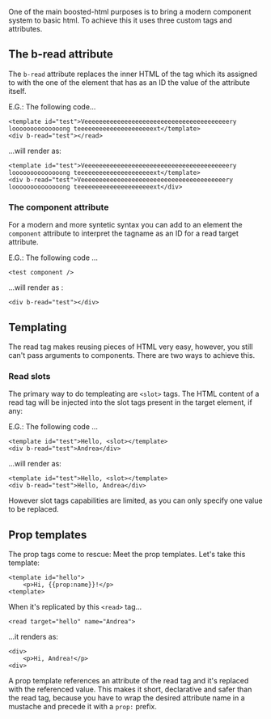 One of the main boosted-html purposes is to bring a modern component system to basic html. To achieve this it uses three custom tags and attributes.

## The b-read attribute

The `b-read` attribute replaces the inner HTML of the tag which its assigned to with the one of the element that has as an ID the value of the attribute itself.

E.G.: The following code...

    <template id="test">Veeeeeeeeeeeeeeeeeeeeeeeeeeeeeeeeeeeeeeeery loooooooooooooong teeeeeeeeeeeeeeeeeeeeext</template>
    <div b-read="test"></read>

...will render as:

    <template id="test">Veeeeeeeeeeeeeeeeeeeeeeeeeeeeeeeeeeeeeeeery loooooooooooooong teeeeeeeeeeeeeeeeeeeeext</template>
    <div b-read="test">Veeeeeeeeeeeeeeeeeeeeeeeeeeeeeeeeeeeeeeeery loooooooooooooong teeeeeeeeeeeeeeeeeeeeext</div>

### The component attribute

For a modern and more syntetic syntax you can add to an element the `component` attribute to interpret the tagname as an ID for a read target attribute. 

E.G.: The following code ...

    <test component />

...will render as :

    <div b-read="test"></div>

## Templating

The read tag makes reusing pieces of HTML very easy, however, you still can't pass arguments to components. There are two ways to achieve this.

### Read slots

The primary way to do templeating are `<slot>` tags. The HTML content of a read tag will be injected into the slot tags present in the target element, if any:

E.G.: The following code ...

    <template id="test">Hello, <slot></template>
    <div b-read="test">Andrea</div>

...will render as:


    <template id="test">Hello, <slot></template>
    <div b-read="test">Hello, Andrea</div>

However slot tags capabilities are limited, as you can only specify one value to be replaced.

## Prop templates

The prop tags come to rescue:
Meet the prop templates. Let's take this template:

    <template id="hello">
        <p>Hi, {{prop:name}}!</p>
    <template>

When it's replicated by this `<read>` tag...

    <read target="hello" name="Andrea">

...it renders as:

    <div>
        <p>Hi, Andrea!</p>
    <div>

A prop template references an attribute of the read tag and it's replaced with the referenced value. This makes it short, declarative and safer than the read tag, because you have to wrap the desired attribute name in a mustache and precede it with a `prop:` prefix.